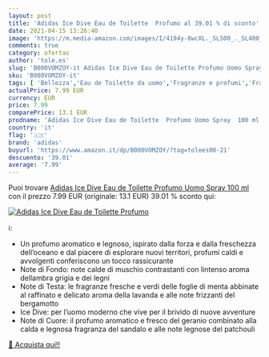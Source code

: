 ```yaml
---
layout: post
title: 'Adidas Ice Dive Eau de Toilette  Profumo al 39.01 % di sconto'
date: 2021-04-15 13:26:40
image: 'https://m.media-amazon.com/images/I/4194y-8wcXL._SL500_._SL400_.jpg'
comments: true
category: ofertas
author: 'tole.es'
slug: 'B000VOMZOY-it Adidas Ice Dive Eau de Toilette Profumo Uomo Spray 100 ml'
sku: 'B000VOMZOY-it'
tags: [ 'Bellezza','Eau de Toilette da uomo','Fragranze e profumi','Fragranze e profumi da uomo','adidas', ]
actualPrice: 7.99 EUR
currency: EUR
price: 7.99
comparePrice: 13.1 EUR
prodname: 'Adidas Ice Dive Eau de Toilette  Profumo Uomo Spray  100 ml'
country: 'it'
flag: '🇮🇹'
brand: 'adidas'
buyurl: 'https://www.amazon.it/dp/B000VOMZOY/?tag=tolees00-21'
descuento: '39.01'
average: '7.99'
---
```


Puoi trovare [Adidas Ice Dive Eau de Toilette  Profumo Uomo Spray  100 ml](https://www.amazon.it/dp/B000VOMZOY/?tag=tolees00-21) con il prezzo 7.99 EUR (originale: 13.1 EUR) 39.01 % sconto qui:

[![Adidas Ice Dive Eau de Toilette  Profumo](https://m.media-amazon.com/images/I/4194y-8wcXL._SL500_._SL400_.jpg)](https://www.amazon.it/dp/B000VOMZOY/?tag=tolees00-21)

ℹ️:

- Un profumo aromatico e legnoso, ispirato dalla forza e dalla freschezza dell’oceano e dal piacere di esplorare nuovi territori, profumi caldi e avvolgenti conferiscono un tocco rassicurante
- Note di Fondo: note calde di muschio contrastanti con lintenso aroma dellambra grigia e dei legni
- Note di Testa: le fragranze fresche e verdi delle foglie di menta abbinate al raffinato e delicato aroma della lavanda e alle note frizzanti del bergamotto
- Ice Dive: per l’uomo moderno che vive per il brivido di nuove avventure
- Note di Cuore: il profumo aromatico e fresco del geranio combinato alla calda e legnosa fragranza del sandalo e alle note legnose del patchouli

[🛒 Acquista qui!!](https://www.amazon.it/dp/B000VOMZOY/?tag=tolees00-21)
